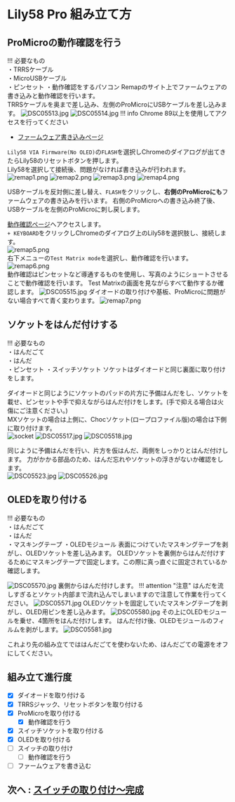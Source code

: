 # Lily58 Pro 組み立て方
## ProMicroの動作確認を行う
!!! 必要なもの  
    ・TRRSケーブル  
    ・MicroUSBケーブル  
    ・ピンセット
    ・動作確認をするパソコン
Remapのサイト上でファームウェアの書き込みと動作確認を行います。     
TRRSケーブルを奥まで差し込み、左側のProMicroにUSBケーブルを差し込みます。
![DSC05513.jpg](./image/DSC05513.jpg)
![DSC05514.jpg](./image/DSC05514.jpg)
!!! info
    Chrome 89以上を使用してアクセスを行ってください
- [ファームウェア書き込みページ](https://remap-keys.app/catalog/jztXFjMO9ZAIzyFT7CSe/firmware)

`Lily58 VIA Firmware(No OLED)`の`FLASH`を選択しChromeのダイアログが出てきたらLily58のリセットボタンを押します。   
Lily58を選択して接続後、問題がなければ書き込みが行われます。
![remap1.png](./image/remap1.png)
![remap2.png](./image/remap2.png)
![remap3.png](./image/remap3.png)
![remap4.png](./image/remap4.png)

USBケーブルを反対側に差し替え、`FLASH`をクリックし、**右側のProMicroにも**ファームウェアの書き込みを行います。
右側のProMicroへの書き込み終了後、USBケーブルを左側のProMicroに刺し戻します。

[動作確認ページ](https://remap-keys.app/configure)へアクセスします。    
`+ KEYBOARD`をクリックしChromeのダイアログ上のLily58を選択肢し、接続します。    
![remap5.png](./image/remap5.png)  
右下メニューの`Test Matrix mode`を選択し、動作確認を行います。  
![remap6.png](./image/remap6.png)  
動作確認はピンセットなど導通するものを使用し、写真のようにショートさせることで動作確認を行います。 
Test Matrixの画面を見ながらすべて動作するか確認します。 
![DSC05515.jpg](./image/DSC05515.jpg)
ダイオードの取り付けや基板、ProMicroに問題がない場合すべて青く変わります。
![remap7.png](./image/remap7.png)  

## ソケットをはんだ付けする
!!! 必要なもの  
    ・はんだごて  
    ・はんだ  
    ・ピンセット
    ・スイッチソケット 
ソケットはダイオードと同じ裏面に取り付けをします。

ダイオードと同じようにソケットのパッドの片方に予備はんだをし、ソケットを載せ、ピンセットや手で抑えながらはんだ付けをします。(手で抑える場合は火傷にご注意ください。)  
MXソケットの場合は上側に、Chocソケット(ロープロファイル版)の場合は下側に取り付けます。  
![socket](https://user-images.githubusercontent.com/6285554/57197682-3de1b580-6fa5-11e9-90b1-fca894e1e7d2.png)
![DSC05517.jpg](./image/DSC05517.jpg)
![DSC05518.jpg](./image/DSC05518.jpg)

同じように予備はんだを行い、片方を仮はんだ、両側をしっかりとはんだ付けします。
力がかかる部品のため、はんだ忘れやソケットの浮きがないか確認をします。  
![DSC05523.jpg](./image/DSC05523.jpg)
![DSC05526.jpg](./image/DSC05526.jpg)

## OLEDを取り付ける
!!! 必要なもの  
    ・はんだごて  
    ・はんだ  
    ・マスキングテープ
    ・OLEDモジュール
表面につけていたマスキングテープを剥がし、OLEDソケットを差し込みます。
OLEDソケットを裏側からはんだ付けするためにマスキングテープで固定します。この際に真っ直ぐに固定されているか確認します。

![DSC05570.jpg](./image/DSC05570.jpg)
裏側からはんだ付けします。
!!! attention "注意"
    はんだを流しすぎるとソケット内部まで流れ込んでしまいますので注意して作業を行ってください。
![DSC05571.jpg](./image/DSC05571.jpg)
OLEDソケットを固定していたマスキングテープを剥がし、OLED用ピンを差し込みます。
![DSC05580.jpg](./image/DSC05580.jpg)
その上にOLEDモジュールを乗せ、4箇所をはんだ付けします。
はんだ付け後、OLEDモジュールのフィルムを剥がします。
![DSC05581.jpg](./image/DSC05581.jpg)

これより先の組み立てでははんだごてを使わないため、はんだごての電源をオフにしてください。

## 組み立て進行度
- [x] ダイオードを取り付ける
- [x] TRRSジャック、リセットボタンを取り付ける
- [x] ProMicroを取り付ける
    - [x] 動作確認を行う
- [x] スイッチソケットを取り付ける
- [x] OLEDを取り付ける
- [ ] スイッチの取り付け
    - [ ] 動作確認を行う
- [ ] ファームウェアを書き込む

## 次へ : [スイッチの取り付け〜完成](Lily58_Pro_BG_3.md)